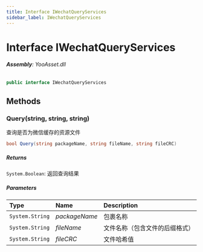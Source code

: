 ```yaml
---
title: Interface IWechatQueryServices
sidebar_label: IWechatQueryServices
---
```

# Interface IWechatQueryServices


###### **Assembly**: YooAsset.dll

```csharp title="Declaration"
public interface IWechatQueryServices
```
## Methods
### Query(string, string, string)
查询是否为微信缓存的资源文件

```csharp title="Declaration"
bool Query(string packageName, string fileName, string fileCRC)
```

##### Returns

`System.Boolean`: 返回查询结果
##### Parameters

| Type | Name | Description |
|:--- |:--- |:--- |
| `System.String` | *packageName* | 包裹名称 |
| `System.String` | *fileName* | 文件名称（包含文件的后缀格式） |
| `System.String` | *fileCRC* | 文件哈希值 |

